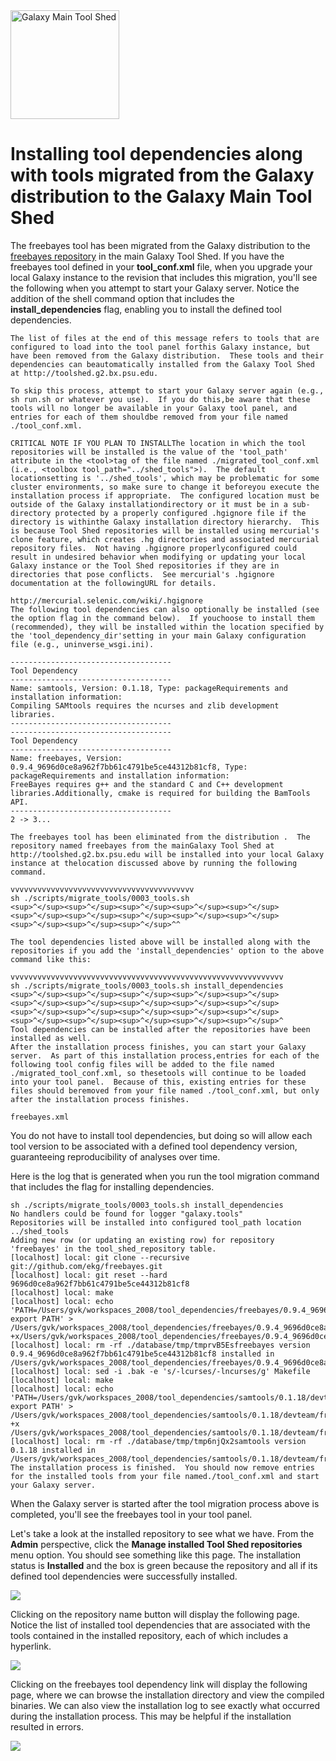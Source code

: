 <div class='center'> <a href='http://toolshed.g2.bx.psu.edu'><img src="/src/Images/Logos/ToolShed.jpg" alt="Galaxy Main Tool Shed" height="174" /></a> </div>

# Installing tool dependencies along with tools migrated from the Galaxy distribution to the Galaxy Main Tool Shed

The freebayes tool has been migrated from the Galaxy distribution to the [freebayes repository](http://toolshed.g2.bx.psu.edu/view/devteam/freebayes) in the main Galaxy Tool Shed.  If you have the freebayes tool defined in your **tool_conf.xml** file, when you upgrade your local Galaxy instance to the revision that includes this migration, you'll see the following when you attempt to start your Galaxy server.  Notice the addition of the shell command option that includes the **install_dependencies** flag, enabling you to install the defined tool dependencies.

```
The list of files at the end of this message refers to tools that are configured to load into the tool panel forthis Galaxy instance, but have been removed from the Galaxy distribution.  These tools and their dependencies can beautomatically installed from the Galaxy Tool Shed at http://toolshed.g2.bx.psu.edu.

To skip this process, attempt to start your Galaxy server again (e.g., sh run.sh or whatever you use).  If you do this,be aware that these tools will no longer be available in your Galaxy tool panel, and entries for each of them shouldbe removed from your file named ./tool_conf.xml.

CRITICAL NOTE IF YOU PLAN TO INSTALLThe location in which the tool repositories will be installed is the value of the 'tool_path' attribute in the <tool>tag of the file named ./migrated_tool_conf.xml (i.e., <toolbox tool_path="../shed_tools">).  The default locationsetting is '../shed_tools', which may be problematic for some cluster environments, so make sure to change it beforeyou execute the installation process if appropriate.  The configured location must be outside of the Galaxy installationdirectory or it must be in a sub-directory protected by a properly configured .hgignore file if the directory is withinthe Galaxy installation directory hierarchy.  This is because Tool Shed repositories will be installed using mercurial's clone feature, which creates .hg directories and associated mercurial repository files.  Not having .hgignore properlyconfigured could result in undesired behavior when modifying or updating your local Galaxy instance or the Tool Shed repositories if they are in directories that pose conflicts.  See mercurial's .hgignore documentation at the followingURL for details.

http://mercurial.selenic.com/wiki/.hgignore
The following tool dependencies can also optionally be installed (see the option flag in the command below).  If youchoose to install them (recommended), they will be installed within the location specified by the 'tool_dependency_dir'setting in your main Galaxy configuration file (e.g., uninverse_wsgi.ini).

------------------------------------
Tool Dependency
------------------------------------
Name: samtools, Version: 0.1.18, Type: packageRequirements and installation information:
Compiling SAMtools requires the ncurses and zlib development libraries.
------------------------------------
------------------------------------
Tool Dependency
------------------------------------
Name: freebayes, Version: 0.9.4_9696d0ce8a962f7bb61c4791be5ce44312b81cf8, Type: packageRequirements and installation information:
FreeBayes requires g++ and the standard C and C++ development libraries.Additionally, cmake is required for building the BamTools API.
------------------------------------
2 -> 3... 

The freebayes tool has been eliminated from the distribution .  The repository named freebayes from the mainGalaxy Tool Shed at http://toolshed.g2.bx.psu.edu will be installed into your local Galaxy instance at thelocation discussed above by running the following command.

vvvvvvvvvvvvvvvvvvvvvvvvvvvvvvvvvvvvvvvvv
sh ./scripts/migrate_tools/0003_tools.sh
<sup>^</sup><sup>^</sup><sup>^</sup><sup>^</sup><sup>^</sup><sup>^</sup><sup>^</sup><sup>^</sup><sup>^</sup><sup>^</sup><sup>^</sup><sup>^</sup><sup>^</sup>^^

The tool dependencies listed above will be installed along with the repositories if you add the 'install_dependencies' option to the above command like this:

vvvvvvvvvvvvvvvvvvvvvvvvvvvvvvvvvvvvvvvvvvvvvvvvvvvvvvvvvvvvv
sh ./scripts/migrate_tools/0003_tools.sh install_dependencies
<sup>^</sup><sup>^</sup><sup>^</sup><sup>^</sup><sup>^</sup><sup>^</sup><sup>^</sup><sup>^</sup><sup>^</sup><sup>^</sup><sup>^</sup><sup>^</sup><sup>^</sup><sup>^</sup><sup>^</sup><sup>^</sup><sup>^</sup><sup>^</sup><sup>^</sup><sup>^</sup>^
Tool dependencies can be installed after the repositories have been installed as well.
After the installation process finishes, you can start your Galaxy server.  As part of this installation process,entries for each of the following tool config files will be added to the file named ./migrated_tool_conf.xml, so thesetools will continue to be loaded into your tool panel.  Because of this, existing entries for these files should beremoved from your file named ./tool_conf.xml, but only after the installation process finishes.

freebayes.xml
```


You do not have to install tool dependencies, but doing so will allow each tool version to be associated with a defined tool dependency version, guaranteeing reproducibility of analyses over time.

Here is the log that is generated when you run the tool migration command that includes the flag for installing dependencies.

```
sh ./scripts/migrate_tools/0003_tools.sh install_dependencies
No handlers could be found for logger "galaxy.tools"
Repositories will be installed into configured tool_path location  ../shed_tools
Adding new row (or updating an existing row) for repository 'freebayes' in the tool_shed_repository table.
[localhost] local: git clone --recursive git://github.com/ekg/freebayes.git
[localhost] local: git reset --hard 9696d0ce8a962f7bb61c4791be5ce44312b81cf8
[localhost] local: make
[localhost] local: echo 'PATH=/Users/gvk/workspaces_2008/tool_dependencies/freebayes/0.9.4_9696d0ce8a962f7bb61c4791be5ce44312b81cf8/devteam/freebayes/046c7983e2ff/bin:$PATH; export PATH' > /Users/gvk/workspaces_2008/tool_dependencies/freebayes/0.9.4_9696d0ce8a962f7bb61c4791be5ce44312b81cf8/devteam/freebayes/046c7983e2ff/env.sh;chmod +x/Users/gvk/workspaces_2008/tool_dependencies/freebayes/0.9.4_9696d0ce8a962f7bb61c4791be5ce44312b81cf8/devteam/freebayes/046c7983e2ff/env.sh
[localhost] local: rm -rf ./database/tmp/tmprvB5Esfreebayes version 0.9.4_9696d0ce8a962f7bb61c4791be5ce44312b81cf8 installed in /Users/gvk/workspaces_2008/tool_dependencies/freebayes/0.9.4_9696d0ce8a962f7bb61c4791be5ce44312b81cf8/devteam/freebayes/046c7983e2ff
[localhost] local: sed -i .bak -e 's/-lcurses/-lncurses/g' Makefile
[localhost] local: make
[localhost] local: echo 'PATH=/Users/gvk/workspaces_2008/tool_dependencies/samtools/0.1.18/devteam/freebayes/046c7983e2ff/bin:$PATH; export PATH' > /Users/gvk/workspaces_2008/tool_dependencies/samtools/0.1.18/devteam/freebayes/046c7983e2ff/env.sh;chmod +x /Users/gvk/workspaces_2008/tool_dependencies/samtools/0.1.18/devteam/freebayes/046c7983e2ff/env.sh
[localhost] local: rm -rf ./database/tmp/tmp6njQx2samtools version 0.1.18 installed in /Users/gvk/workspaces_2008/tool_dependencies/samtools/0.1.18/devteam/freebayes/046c7983e2ff
The installation process is finished.  You should now remove entries for the installed tools from your file named./tool_conf.xml and start your Galaxy server.
```


When the Galaxy server is started after the tool migration process above is completed, you'll see the freebayes tool in your tool panel.

Let's take a look at the installed repository to see what we have.  From the **Admin** perspective, click the **Manage installed Tool Shed repositories** menu option.  You should see something like this page.  The installation status is **Installed** and the box is green because the repository and all if its defined tool dependencies were successfully installed.

![](/src/ToolShed/InstallingToolDependenciesWithMigratedTools/freebayes_installed.png)

Clicking on the repository name button will display the following page.  Notice the list of installed tool dependencies that are associated with the tools contained in the installed repository, each of which includes a hyperlink.

![](/src/ToolShed/InstallingToolDependenciesWithMigratedTools/manage_freebayes.png)

Clicking on the freebayes tool dependency link will display the following page, where we can browse the installation directory and view the compiled binaries.  We can also view the installation log to see exactly what occurred during the installation process.  This may be helpful if the installation resulted in errors.

![](/src/ToolShed/InstallingToolDependenciesWithMigratedTools/freebayes_binaries.png)
